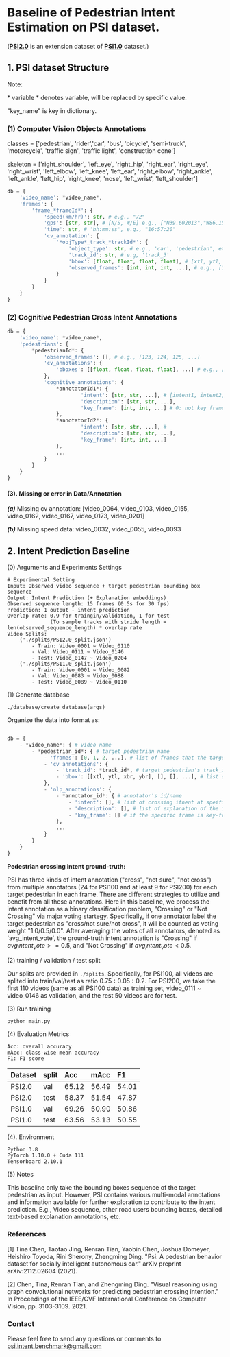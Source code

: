 
# Baseline of Pedestrian Intent Estimation on PSI dataset.
([**PSI2.0**]() is an extension dataset of [**PSI1.0**](http://situated-intent.net/) dataset.)


## 1. PSI dataset Structure

Note: 

\* variable \* denotes variable, will be replaced by specific value. 

"key_name" is key in dictionary. 

### (1) Computer Vision Objects Annotations
classes = ['pedestrian', 'rider','car', 'bus', 'bicycle', 'semi-truck', 'motorcycle', 
           'traffic sign', 'traffic light', 'construction cone'] 

skeleton = ['right_shoulder', 'left_eye', 'right_hip', 'right_ear', 'right_eye', 'right_wrist', 'left_elbow', 
            'left_knee', 'left_ear', 'right_elbow', 'right_ankle', 'left_ankle', 'left_hip',
            'right_knee', 'nose', 'left_wrist', 'left_shoulder']

```python
db = {
	'video_name': *video_name*,
	'frames': {
		'frame_*frameId*': {
			'speed(km/hr)': str, # e.g., "72"
			'gps': [str, str], # [N/S, W/E] e.g., ["N39.602013","W86.159046"]
			'time': str, # 'hh:mm:ss', e.g., "16:57:20"
			'cv_annotation': {
				'*objType*_track_*trackId*': {
					'object_type': str, # e.g., 'car', 'pedestrian', etc.
					'track_id': str, # e.g, 'track_3'
					'bbox': [float, float, float, float], # [xtl, ytl, xbr, ybr]
					'observed_frames': [int, int, int, ...], # e.g., [153, 154, 155, ...]
				}
			}
		}
	}
}
```

### (2) Cognitive Pedestrian Cross Intent Annotations
```python
db = {
	'video_name': *video_name*,
	'pedestrians': {
		*pedestrianId*: {
			'observed_frames': [], # e.g., [123, 124, 125, ...]
			'cv_annotations': {
				'bboxes': [[float, float, float, float], ...] # e.g., [box1, box2, box3, ...]
			},
			'cognitive_annotations': {
				*annotatorId1*: {
						'intent': [str, str, ...], # [intent1, intent2, ...], ['not_sure', 'cross', 'not_cross']
						'description': [str, str, ...],
						'key_frame': [int, int, ...] # 0: not key frame, 1: key frame 
				},
				*annotatorId2*: {
						'intent': [str, str, ...], # 
						'description': [str, str, ...], 
						'key_frame': [int, int, ...]
				},
                ...
			}
		}
	}
}
```

#### (3). Missing or error in Data/Annotation 
***(a)***
Missing cv annotation: [video_0064, video_0103, video_0155, video_0162, video_0167, video_0173, video_0201]

***(b)***
Missing speed data:  video_0032, video_0055, video_0093


## 2. Intent Prediction Baseline
(0) Arguments and Experiments Settings

```buildoutcfg
# Experimental Setting
Input: Observed video sequence + target pedestrian bounding box sequence
Output: Intent Prediction (+ Explanation embeddings)
Observed sequence length: 15 frames (0.5s for 30 fps)
Prediction: 1 output - intent prediction
Overlap rate: 0.9 for traingin/validation, 1 for test 
              (To sample tracks with stride length = len(observed_sequence_length) * overlap rate
Video Splits: 
    ('./splits/PSI2.0_split.json')
        - Train: Video_0001 ~ Video_0110
        - Val: Video_0111 ~ Video_0146
        - Test: Video_0147 ~ Video_0204
    ('./splits/PSI1.0_split.json')
        - Train: Video_0001 ~ Video_0082
        - Val: Video_0083 ~ Video_0088
        - Test: Video_0089 ~ Video_0110
```

(1) Generate database
```buildoutcfg
./database/create_database(args)
```
Organize the data into format as:
```python

db = {
    - *video_name*: { # video name
        - *pedestrian_id*: { # target pedestrian name
            - 'frames': [0, 1, 2, ...], # list of frames that the target pedestrian appear
            - 'cv_annotations': {
                - 'track_id': *track_id*, # target pedestrian's track_id, obtained from raw annoation
                - 'bbox': [[xtl, ytl, xbr, ybr], [], [], ...], # list of bounding boxes of the target pedestrian appeared
            },
            - 'nlp_annotations': {
                - *annotator_id*: { # annotator's id/name
                    - 'intent': [], # list of crossing itnent at speific frame, extended from key-frame annotations 
                    - 'description': [], # list of explanation of the intent estimation for every frame from the current annotator_id
                    - 'key_frame': [] # if the specific frame is key-frame, directly annotated by the annotator. 0-NOT key-frame, 1-key-frame
                },
                ...
            }
        }
    }
}
```

**Pedestrian crossing intent ground-truth:**

PSI has three kinds of intent annotation ("cross", "not sure", "not cross") from multiple annotators 
(24 for PSI100 and at least 9 for PSI200) for each target pedestrian in each frame. There are different
strategies to utilize and benefit from all these annotations. Here in this baseline, we process the intent annotation
as a binary classification problem, "Crossing" or "Not Crossing" via major voting startegy. Specifically, if one annotator
label the target pedestrian as "cross/not sure/not cross", it will be counted as voting weight "1.0/0.5/0.0". After averaging
the votes of all annotators, denoted as 'avg_intent_vote', the ground-truth intent annotation is "Crossing" if $avg_intent_vote >= 0.5$, and
"Not Crossing" if $avg_intent_vote < 0.5$.

(2) training / validation / test split

Our splits are provided in ```./splits```. Specifically, for PSI100, all videos are splited into train/val/test as ratio 
$0.75:0.05:0.2$. For PSI200, we take the first 110 videos (same as all PSI100 data) as training set, video_0111 ~ video_0146
as validation, and the rest 50 videos are for test. 


(3) Run training
```shell
python main.py
```

(4) Evaluation Metrics
```buildoutcfg
Acc: overall accuracy
mAcc: class-wise mean accuracy
F1: F1 score
```
|Dataset|split|Acc|mAcc|F1 |
|:---|:---|:---|:---|:---|
|PSI2.0|val|65.12|56.49|54.01|
|PSI2.0|test|58.37|51.54|47.87|
|PSI1.0|val|69.26|50.90|50.86|
|PSI1.0|test|63.56|53.13|50.55|

(4). Environment
```buildoutcfg
Python 3.8
PyTorch 1.10.0 + Cuda 111
Tensorboard 2.10.1
```

(5) Notes

This baseline only take the bounding boxes sequence of the target pedestrian as input. However, PSI contains various
multi-modal annotations and information available for further exploration to contribute to the intent prediction. E.g.,
Video sequence, other road users bounding boxes, detailed text-based explanation annotations, etc.

### References 

[1] Tina Chen, Taotao Jing, Renran Tian, Yaobin Chen, Joshua Domeyer, Heishiro Toyoda, Rini Sherony, Zhengming Ding. "Psi: A pedestrian behavior dataset for socially intelligent autonomous car." arXiv preprint arXiv:2112.02604 (2021). 

[2] Chen, Tina, Renran Tian, and Zhengming Ding. "Visual reasoning using graph convolutional networks for predicting pedestrian crossing intention." In Proceedings of the IEEE/CVF International Conference on Computer Vision, pp. 3103-3109. 2021. 


### Contact 

Please feel free to send any questions or comments to [psi.intent.benchmark@gmail.com](psi.intent.benchmark@gmail.com)

